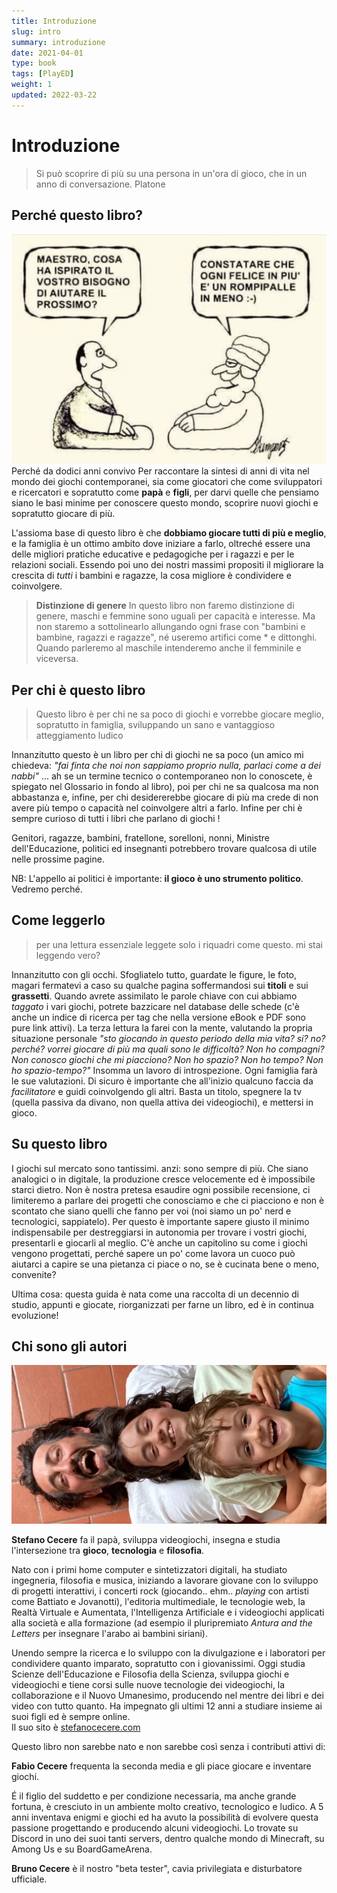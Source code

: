```yaml
---
title: Introduzione
slug: intro
summary: introduzione
date: 2021-04-01
type: book
tags: [PlayED]
weight: 1
updated: 2022-03-22
---
```

# Introduzione

> Si può scoprire di più su una persona in un'ora di gioco, che in un anno di conversazione.
> Platone

## Perché questo libro?

![](_img/vignetta_maestro.webp)
Perché da dodici anni convivo 
Per raccontare la sintesi di anni di vita nel mondo dei giochi contemporanei, sia come giocatori che come sviluppatori e ricercatori e sopratutto come **papà** e **figli**, per darvi quelle che pensiamo siano le basi minime per conoscere questo mondo, scoprire nuovi giochi e sopratutto giocare di più.

L'assioma base di questo libro è che **dobbiamo giocare tutti di più e meglio**, e la famiglia è un ottimo ambito dove iniziare a farlo, oltreché essere una delle migliori pratiche educative e pedagogiche per i ragazzi e per le relazioni sociali. Essendo poi uno dei nostri massimi propositi il migliorare la crescita di *tutti* i bambini e ragazze, la cosa migliore è condividere e coinvolgere.

> **Distinzione di genere**
> In questo libro non faremo distinzione di genere, maschi e femmine sono uguali per capacità e interesse. Ma non staremo a sottolinearlo allungando ogni frase con "bambini e bambine, ragazzi e ragazze", né useremo artifici come \* e dittonghi. Quando parleremo al maschile intenderemo anche il femminile e viceversa.

## Per chi è questo libro
> Questo libro è per chi ne sa poco di giochi e vorrebbe giocare meglio, sopratutto in famiglia, sviluppando un sano e vantaggioso atteggiamento ludico

Innanzitutto questo è un libro per chi di giochi ne sa poco (un amico mi chiedeva: *"fai finta che noi non sappiamo proprio nulla, parlaci come a dei nabbi"* ... ah se un termine tecnico o contemporaneo non lo conoscete, è spiegato nel Glossario in fondo al libro), poi per chi ne sa qualcosa ma non abbastanza e, infine, per chi desidererebbe giocare di più ma crede di non avere più tempo o capacità nel coinvolgere altri a farlo. Infine per chi è sempre curioso di tutti i libri che parlano di giochi !

Genitori, ragazze, bambini, fratellone, sorelloni, nonni, Ministre dell'Educazione, politici ed insegnanti potrebbero trovare qualcosa di utile nelle prossime pagine.

NB: L'appello ai politici è importante: **il gioco è uno strumento politico**. Vedremo perché.

## Come leggerlo
> per una lettura essenziale leggete solo i riquadri come questo. mi stai leggendo vero?

Innanzitutto con gli occhi. Sfogliatelo tutto, guardate le figure, le foto, magari fermatevi a caso su qualche pagina soffermandosi sui **titoli** e sui **grassetti**.
Quando avrete assimilato le parole chiave con cui abbiamo *taggato* i vari giochi, potrete bazzicare nel database delle schede (c'è anche un indice di ricerca per tag che nella versione eBook e PDF sono pure link attivi).
La terza lettura la farei con la mente, valutando la propria situazione personale *"sto giocando in questo periodo della mia vita? si? no? perché? vorrei giocare di più ma quali sono le difficoltà? Non ho compagni? Non conosco giochi che mi piacciono? Non ho spazio? Non ho tempo? Non ho spazio-tempo?"*
Insomma un lavoro di introspezione. Ogni famiglia farà le sue valutazioni.
Di sicuro è importante che all'inizio qualcuno faccia da *facilitatore* e guidi coinvolgendo gli altri. Basta un titolo, spegnere la tv (quella passiva da divano, non quella attiva dei videogiochi), e mettersi in gioco.

## Su questo libro
I giochi sul mercato sono tantissimi. anzi: sono sempre di più. Che siano analogici o in digitale, la produzione cresce velocemente ed è impossibile starci dietro. Non è nostra pretesa esaudire ogni possibile recensione, ci limiteremo a parlare dei progetti che conosciamo e che ci piacciono e non è scontato che siano quelli che fanno per voi (noi siamo un po' nerd e tecnologici, sappiatelo).
Per questo è importante sapere giusto il minimo indispensabile per destreggiarsi in autonomia per trovare i vostri giochi, presentarli e giocarli al meglio. C'è anche un capitolino su come i giochi vengono progettati, perché sapere un po' come lavora un cuoco può aiutarci a capire se una pietanza ci piace o no, se è cucinata bene o meno, convenite?

Ultima cosa: questa guida è nata come una raccolta di un decennio di studio, appunti e giocate, riorganizzati per farne un libro, ed è in continua evoluzione!

## Chi sono gli autori
![](_img/foto_autori.webp)

**Stefano Cecere** fa il papà, sviluppa videogiochi, insegna e studia l'intersezione tra **gioco**, **tecnologia** e **filosofia**.

Nato con i primi home computer e sintetizzatori digitali, ha studiato ingegneria, filosofia e musica, iniziando a lavorare giovane con lo sviluppo di progetti interattivi, i concerti rock (giocando.. ehm.. *playing* con artisti come Battiato e Jovanotti), l'editoria multimediale, le tecnologie web, la Realtà Virtuale e Aumentata, l'Intelligenza Artificiale e i videogiochi applicati alla società e alla formazione (ad esempio il pluripremiato *Antura and the Letters* per insegnare l'arabo ai bambini siriani).

Unendo sempre la ricerca e lo sviluppo con la divulgazione e i laboratori per condividere quanto imparato, sopratutto con i giovanissimi. Oggi studia Scienze dell'Educazione e Filosofia della Scienza, sviluppa giochi e videogiochi e tiene corsi sulle nuove tecnologie dei videogiochi, la collaborazione e il Nuovo Umanesimo, producendo nel mentre dei libri e dei video con tutto quanto. Ha impegnato gli ultimi 12 anni a studiare insieme ai suoi figli ed è sempre online.  
Il suo sito è [stefanocecere.com](https://stefanocecere.com)

Questo libro non sarebbe nato e non sarebbe così senza i contributi attivi di:

**Fabio Cecere** frequenta la seconda media e gli piace giocare e inventare giochi.

É il figlio del suddetto e per condizione necessaria, ma anche grande fortuna, è cresciuto in un ambiente molto creativo, tecnologico e ludico. A 5 anni inventava enigmi e giochi ed ha avuto la possibilità di evolvere questa passione progettando e producendo alcuni videogiochi. Lo trovate su Discord in uno dei suoi tanti servers, dentro qualche mondo di Minecraft, su Among Us e su BoardGameArena.

**Bruno Cecere** è il nostro "beta tester", cavia privilegiata e disturbatore ufficiale.

